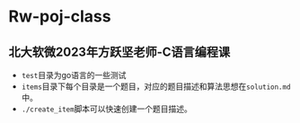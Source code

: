 # Rw-poj-class
## 北大软微2023年方跃坚老师-C语言编程课
- `test`目录为go语言的一些测试
- `items`目录下每个目录是一个题目，对应的题目描述和算法思想在`solution.md`中。
- `./create_item`脚本可以快速创建一个题目描述。